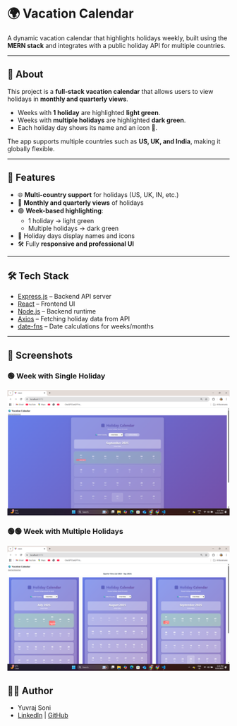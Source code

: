 # 🌍 Vacation Calendar

A dynamic vacation calendar that highlights holidays weekly, built using the **MERN stack** and integrates with a public holiday API for multiple countries.

---

## 📖 About
This project is a **full-stack vacation calendar** that allows users to view holidays in **monthly and quarterly views**.  
- Weeks with **1 holiday** are highlighted **light green**.  
- Weeks with **multiple holidays** are highlighted **dark green**.  
- Each holiday day shows its name and an icon 🎉.  

The app supports multiple countries such as **US, UK, and India**, making it globally flexible.

---

## 🚀 Features
- 🌐 **Multi-country support** for holidays (US, UK, IN, etc.)  
- 📅 **Monthly and quarterly views** of holidays  
- 🟢 **Week-based highlighting**:  
  - 1 holiday → light green  
  - Multiple holidays → dark green  
- 🎉 Holiday days display names and icons  
- 🛠️ Fully **responsive and professional UI**  

---

## 🛠️ Tech Stack

- [Express.js](https://expressjs.com/) – Backend API server  
- [React](https://react.dev/) – Frontend UI  
- [Node.js](https://nodejs.org/) – Backend runtime  
- [Axios](https://axios-http.com/) – Fetching holiday data from API  
- [date-fns](https://date-fns.org/) – Date calculations for weeks/months  

---

## 📸 Screenshots

### 🟢 Week with Single Holiday
![Single Holiday](./screenshots/Single.png)

### 🟢🟢 Week with Multiple Holidays
![Multiple Holidays](./screenshots/Multi.png)




## 👨‍💻 Author
- Yuvraj Soni  
- [LinkedIn](https://www.linkedin.com/in/yuvraj-soni-73ab60253/) | [GitHub](https://github.com/YUVRAJsoni999)


